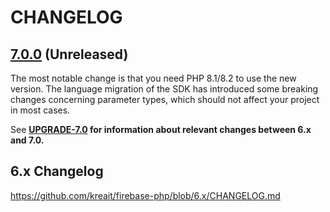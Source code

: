 # CHANGELOG

## [7.0.0] (Unreleased)

The most notable change is that you need PHP 8.1/8.2 to use the new version. The language migration of
the SDK has introduced some breaking changes concerning parameter types, which should not affect your
project in most cases.

See **[UPGRADE-7.0](UPGRADE-7.0.md) for information about relevant changes between 6.x and 7.0.**

## 6.x Changelog

https://github.com/kreait/firebase-php/blob/6.x/CHANGELOG.md

[Unreleased]: https://github.com/kreait/firebase-php/tree/7.x
[7.0.0]: https://github.com/kreait/firebase-php/releases/tag/7.0.0
